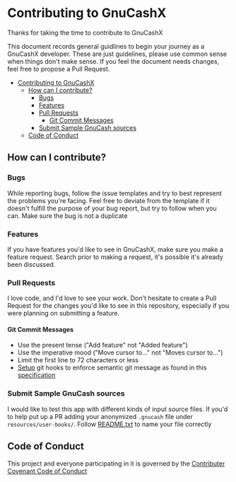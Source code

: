# Contributing to GnuCashX

Thanks for taking the time to contribute to GnuCashX

This document records general guidlines to begin your journey as a GnuCashX developer. These are just guidelines, please use common sense when things don't make sense. If you feel the document needs changes, feel free to propose a Pull Request.

- [Contributing to GnuCashX](#contributing-to-gnucashx)
  - [How can I contribute?](#how-can-i-contribute)
    - [Bugs](#bugs)
    - [Features](#features)
    - [Pull Requests](#pull-requests)
      - [Git Commit Messages](#git-commit-messages)
    - [Submit Sample GnuCash sources](#submit-sample-gnucash-sources)
  - [Code of Conduct](#code-of-conduct)

## How can I contribute?

### Bugs

While reporting bugs, follow the issue templates and try to best represent the problems you're facing. Feel free to deviate from the template if it doesn't fulfill the purpose of your bug report, but try to follow when you can. Make sure the bug is not a duplicate

### Features

If you have features you'd like to see in GnuCashX, make sure you make a feature request. Search prior to making a request, it's possible it's already been discussed.

### Pull Requests

I love code, and I'd love to see your work. Don't hesitate to create a Pull Request for the changes you'd like to see in this repository, especially if you were planning on submitting a feature.

#### Git Commit Messages

- Use the present tense ("Add feature" not "Added feature")
- Use the imperative mood ("Move cursor to..." not "Moves cursor to...")
- Limit the first line to 72 characters or less
- [Setup](README.md#setup-git-hooks)
 git hooks to enforce semantic git message as found in this [specification](https://www.conventionalcommits.org/en/v1.0.0/)

### Submit Sample GnuCash sources

I would like to test this app with different kinds of input source files. If you'd to help put up a PR adding your anonymized `.gnucash` file under `resources/user-books/`. Follow [README.txt](resources/user-books/README.txt) to name your file correctly 

## Code of Conduct

This project and everyone participating in it is governed by the [Contributer Covenant Code of Conduct](CODE_OF_CONDUCT.md)